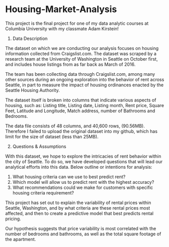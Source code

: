 # Housing-Market-Analysis

This project is the final project for one of my data analytic courses at Columbia University with my classmate Adam Kirstein!


1. Data Description

The dataset on which we are conducting our analysis focuses on housing information collected from Craigslist.com. 
The dataset was scraped by a research team at the University of Washington in Seattle on October first, 
and includes house listings from as far back as March of 2016. 

The team has been collecting data through Craigslist.com, 
among many other sources during an ongoing exploration into the behavior of rent across Seattle, 
in part to measure the impact of housing ordinances enacted by the Seattle Housing Authority. 

The dataset itself is broken into columns that indicate various aspects of housing, 
such as: Listing title, Listing date, Listing month, Rent price, Square Feet, Latitude and Longitude, Match address, 
number of Bathrooms and Bedrooms. 

The data file consists of 48 columns, and 40,600 rows, (90.56MB). 
Therefore I failed to upload the original dataset into my github, which has limit for the size of dataset (less than 25MB).


2. Questions & Assumptions

With this dataset, we hope to explore the intricacies of rent behavior within the city of Seattle. To do so, we have developed questions that will lead our analytical efforts into this data. Below outline or intentions for analysis: 
1) What housing criteria can we use to best predict rent?
2) Which model will allow us to predict rent with the highest accuracy? 
3) What recommendations could we make for customers with specific housing criteria requirement? 

This project has set out to explain the variability of rental prices within Seattle, Washington, 
and by what criteria are these rental prices most affected, and then to create a predictive model 
that best predicts rental pricing. 

Our hypothesis suggests that price variability is most correlated 
with the number of bedrooms and bathrooms, as well as the total square footage of the apartment. 
